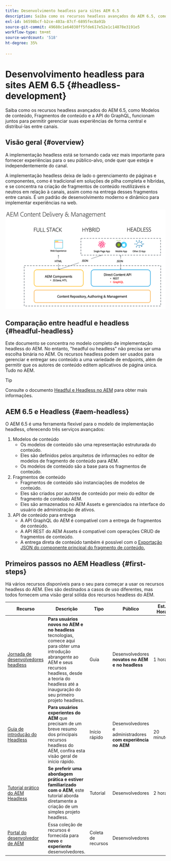 ```yaml
---
title: Desenvolvimento headless para sites AEM 6.5
description: Saiba como os recursos headless avançados do AEM 6.5, como Modelos de conteúdo, Fragmentos de conteúdo e a API do GraphQL, funcionam juntos para permitir gerenciar suas experiências de forma central e distribuí-las entre canais.
exl-id: b6598bcf-b2ce-403a-87cf-6895fec8a91b
source-git-commit: 49688c1e64038ff5fde617e52e1c14878e3191e5
workflow-type: tm+mt
source-wordcount: '518'
ht-degree: 35%

---
```


# Desenvolvimento headless para sites AEM 6.5 {#headless-development}

Saiba como os recursos headless avançados do AEM 6.5, como Modelos de conteúdo, Fragmentos de conteúdo e a API do GraphQL, funcionam juntos para permitir gerenciar suas experiências de forma central e distribuí-las entre canais.

## Visão geral {#overview}

A implementação headless está se tornando cada vez mais importante para fornecer experiências para o seu público-alvo, onde quer que esteja e independentemente do canal.

A implementação headless deixa de lado o gerenciamento de páginas e componentes, como é tradicional em soluções de pilha completa e híbridas, e se concentra na criação de fragmentos de conteúdo reutilizáveis e neutros em relação à canais, assim como na entrega desses fragmentos entre canais. É um padrão de desenvolvimento moderno e dinâmico para implementar experiências na web.

![Modelos de implementação do AEM](/help/sites-developing/headless/getting-started/assets/aem-implementation-models.png)

## Comparação entre headful e headless {#headful-headless}

Este documento se concentra no modelo completo de implementação headless do AEM. No entanto, &quot;headful ou headless&quot; não precisa ser uma escolha binária no AEM. Os recursos headless podem ser usados para gerenciar e entregar seu conteúdo a uma variedade de endpoints, além de permitir que os autores de conteúdo editem aplicativos de página única. Tudo no AEM.

>[!TIP]
>
>Consulte o documento [Headful e Headless no AEM](/help/sites-developing/headful-headless.md) para obter mais informações.

## AEM 6.5 e Headless {#aem-headless}

O AEM 6.5 é uma ferramenta flexível para o modelo de implementação headless, oferecendo três serviços avançados:

1. Modelos de conteúdo
   * Os modelos de conteúdo são uma representação estruturada do conteúdo.
   * Eles são definidos pelos arquitetos de informações no editor de modelos de fragmento de conteúdo para AEM.
   * Os modelos de conteúdo são a base para os fragmentos de conteúdo.
1. Fragmentos de conteúdo
   * Fragmentos de conteúdo são instanciações de modelos de conteúdo.
   * Eles são criados por autores de conteúdo por meio do editor de fragmento de conteúdo AEM.
   * Eles são armazenados no AEM Assets e gerenciados na interface do usuário de administração de ativos.
1. API de conteúdo para entrega
   * A API GraphQL do AEM é compatível com a entrega de fragmentos de conteúdo.
   * A API REST do AEM Assets é compatível com operações CRUD de fragmentos de conteúdo.
   * A entrega direta de conteúdo também é possível com o [Exportação JSON do componente principal do fragmento de conteúdo.](https://experienceleague.adobe.com/docs/experience-manager-core-components/using/components/content-fragment-component.html?lang=pt-BR)

## Primeiros passos no AEM Headless {#first-steps}

Há vários recursos disponíveis para o seu para começar a usar os recursos headless do AEM. Eles são destinados a casos de uso diferentes, mas todos fornecem uma visão geral sólida dos recursos headless do AEM.

| Recurso | Descrição | Tipo | Público | Est. Hora |
|---|---|---|---|---|
| [Jornada de desenvolvedores headless](/help/journey-headless/developer/overview.md) | **Para usuários novos no AEM e no headless** tecnologias, comece aqui para obter uma introdução abrangente ao AEM e seus recursos headless, desde a teoria do headless até a inauguração do seu primeiro projeto headless. | Guia | Desenvolvedores **novatos no AEM e no headless** | 1 hora |
| [Guia de introdução do Headless](/help/sites-developing/headless/getting-started/introduction.md) | **Para usuários experientes do AEM** que precisam de um breve resumo dos principais recursos headless do AEM, confira esta visão geral de início rápido. | Início rápido | Desenvolvedores e administradores **com experiência no AEM** | 20 minutos |
| [Tutorial prático do AEM Headless](https://experienceleague.adobe.com/docs/experience-manager-learn/getting-started-with-aem-headless/graphql/multi-step/overview.html?lang=pt-BR) | **Se preferir uma abordagem prática e estiver familiarizado com o AEM**, este tutorial aborda diretamente a criação de um simples projeto headless. | Tutorial | Desenvolvedores | 2 horas |
| [Portal do desenvolvedor de AEM](https://experienceleague.adobe.com/landing/experience-manager/headless/developer.html?lang=pt-BR) | Essa coleção de recursos é fornecida para **novo** e **experiente** desenvolvedores. | Coleta de recursos | Desenvolvedores | |
